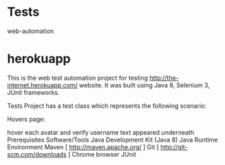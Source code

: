 # Tests
web-automation

# herokuapp
This is the web test automation project for testing http://the-internet.herokuapp.com/ website. It was built using Java 8, Selenium 3, JUnit frameworks.

Tests
Project has a test class which represents the following scenario:

Hovers page:

hover each avatar and verify username text appeared underneath
Prerequisites Software/Tools
Java Development Kit (Java 8)
Java Runtime Environment
Maven [ http://maven.apache.org/ ]
Git [ http://git-scm.com/downloads ]
Chrome browser
JUnit
